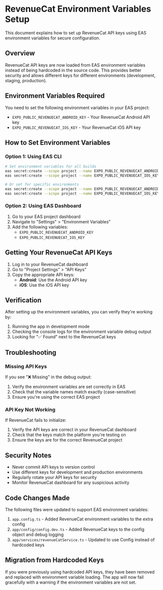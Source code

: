 # RevenueCat Environment Variables Setup

This document explains how to set up RevenueCat API keys using EAS environment variables for secure configuration.

## Overview

RevenueCat API keys are now loaded from EAS environment variables instead of being hardcoded in the source code. This provides better security and allows different keys for different environments (development, staging, production).

## Environment Variables Required

You need to set the following environment variables in your EAS project:

- `EXPO_PUBLIC_REVENUECAT_ANDROID_KEY` - Your RevenueCat Android API key
- `EXPO_PUBLIC_REVENUECAT_IOS_KEY` - Your RevenueCat iOS API key

## How to Set Environment Variables

### Option 1: Using EAS CLI

```bash
# Set environment variables for all builds
eas secret:create --scope project --name EXPO_PUBLIC_REVENUECAT_ANDROID_KEY --value "your_android_key_here"
eas secret:create --scope project --name EXPO_PUBLIC_REVENUECAT_IOS_KEY --value "your_ios_key_here"

# Or set for specific environments
eas secret:create --scope project --name EXPO_PUBLIC_REVENUECAT_ANDROID_KEY --value "your_android_key_here" --type production
eas secret:create --scope project --name EXPO_PUBLIC_REVENUECAT_IOS_KEY --value "your_ios_key_here" --type production
```

### Option 2: Using EAS Dashboard

1. Go to your EAS project dashboard
2. Navigate to "Settings" > "Environment Variables"
3. Add the following variables:
   - `EXPO_PUBLIC_REVENUECAT_ANDROID_KEY`
   - `EXPO_PUBLIC_REVENUECAT_IOS_KEY`

## Getting Your RevenueCat API Keys

1. Log in to your RevenueCat dashboard
2. Go to "Project Settings" > "API Keys"
3. Copy the appropriate API keys:
   - **Android**: Use the Android API key
   - **iOS**: Use the iOS API key

## Verification

After setting up the environment variables, you can verify they're working by:

1. Running the app in development mode
2. Checking the console logs for the environment variable debug output
3. Looking for "✅ Found" next to the RevenueCat keys

## Troubleshooting

### Missing API Keys
If you see "❌ Missing" in the debug output:
1. Verify the environment variables are set correctly in EAS
2. Check that the variable names match exactly (case-sensitive)
3. Ensure you're using the correct EAS project

### API Key Not Working
If RevenueCat fails to initialize:
1. Verify the API keys are correct in your RevenueCat dashboard
2. Check that the keys match the platform you're testing on
3. Ensure the keys are for the correct RevenueCat project

## Security Notes

- Never commit API keys to version control
- Use different keys for development and production environments
- Regularly rotate your API keys for security
- Monitor RevenueCat dashboard for any suspicious activity

## Code Changes Made

The following files were updated to support EAS environment variables:

1. `app.config.ts` - Added RevenueCat environment variables to the extra config
2. `app/config/config.dev.ts` - Added RevenueCat keys to the config object and debug logging
3. `app/services/revenueCatService.ts` - Updated to use Config instead of hardcoded keys

## Migration from Hardcoded Keys

If you were previously using hardcoded API keys, they have been removed and replaced with environment variable loading. The app will now fail gracefully with a warning if the environment variables are not set. 